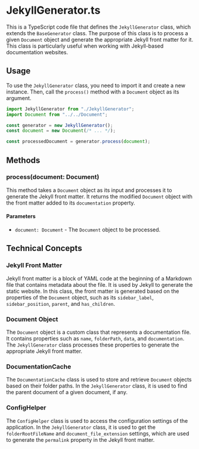 # JekyllGenerator.ts

This is a TypeScript code file that defines the `JekyllGenerator` class, which extends the `BaseGenerator` class. The purpose of this class is to process a given `Document` object and generate the appropriate Jekyll front matter for it. This class is particularly useful when working with Jekyll-based documentation websites.

## Usage

To use the `JekyllGenerator` class, you need to import it and create a new instance. Then, call the `process()` method with a `Document` object as its argument.

```typescript
import JekyllGenerator from "./JekyllGenerator";
import Document from "../../Document";

const generator = new JekyllGenerator();
const document = new Document(/* ... */);

const processedDocument = generator.process(document);
```

## Methods

### process(document: Document)

This method takes a `Document` object as its input and processes it to generate the Jekyll front matter. It returns the modified `Document` object with the front matter added to its `documentation` property.

#### Parameters

- `document: Document` - The `Document` object to be processed.

## Technical Concepts

### Jekyll Front Matter

Jekyll front matter is a block of YAML code at the beginning of a Markdown file that contains metadata about the file. It is used by Jekyll to generate the static website. In this class, the front matter is generated based on the properties of the `Document` object, such as its `sidebar_label`, `sidebar_position`, `parent`, and `has_children`.

### Document Object

The `Document` object is a custom class that represents a documentation file. It contains properties such as `name`, `folderPath`, `data`, and `documentation`. The `JekyllGenerator` class processes these properties to generate the appropriate Jekyll front matter.

### DocumentationCache

The `DocumentationCache` class is used to store and retrieve `Document` objects based on their folder paths. In the `JekyllGenerator` class, it is used to find the parent document of a given document, if any.

### ConfigHelper

The `ConfigHelper` class is used to access the configuration settings of the application. In the `JekyllGenerator` class, it is used to get the `folderRootFileName` and `document_file_extension` settings, which are used to generate the `permalink` property in the Jekyll front matter.